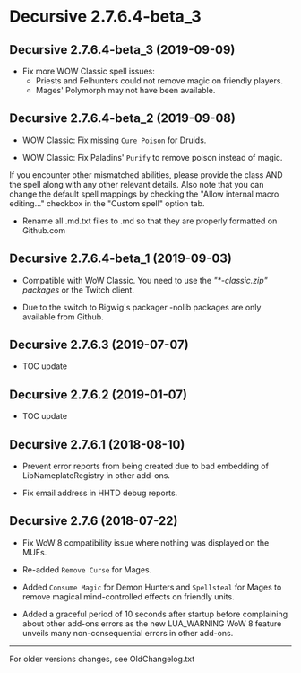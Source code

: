 Decursive 2.7.6.4-beta_3
========================


Decursive 2.7.6.4-beta_3 (2019-09-09)
-------------------------------------

- Fix more WOW Classic spell issues:
    - Priests and Felhunters could not remove magic on friendly players.
    - Mages' Polymorph may not have been available.


Decursive 2.7.6.4-beta_2 (2019-09-08)
-------------------------------------

- WOW Classic: Fix missing `Cure Poison` for Druids.

- WOW Classic: Fix Paladins' `Purify` to remove poison instead of magic.

If you encounter other mismatched abilities, please provide the class AND the spell
along with any other relevant details.
Also note that you can change the default spell mappings by checking the
"Allow internal macro editing..." checkbox in the "Custom spell" option tab.

- Rename all .md.txt files to .md so that they are properly formatted on
  Github.com


Decursive 2.7.6.4-beta_1 (2019-09-03)
-------------------------------------

- Compatible with WoW Classic. You need to use the _"*-classic.zip" packages_ or
  the Twitch client.

- Due to the switch to Bigwig's packager -nolib packages are only available
  from Github.


Decursive 2.7.6.3 (2019-07-07)
------------------------------

- TOC update


Decursive 2.7.6.2 (2019-01-07)
------------------------------

- TOC update


Decursive 2.7.6.1 (2018-08-10)
------------------------------

- Prevent error reports from being created due to bad embedding of
  LibNameplateRegistry in other add-ons.

- Fix email address in HHTD debug reports.


Decursive 2.7.6 (2018-07-22)
----------------------------

- Fix WoW 8 compatibility issue where nothing was displayed on the MUFs.

- Re-added `Remove Curse` for Mages.

- Added `Consume Magic` for Demon Hunters and `Spellsteal` for Mages to remove
  magical mind-controlled effects on friendly units.

- Added a graceful period of 10 seconds after startup before complaining about
  other add-ons errors as the new LUA_WARNING WoW 8 feature unveils many
  non-consequential errors in other add-ons.


***
For older versions changes, see OldChangelog.txt


[ticket]: http://www.wowace.com/addons/decursive/tickets/
